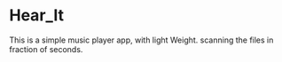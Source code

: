 # Hear_It
This is a simple music player app, with light Weight.
scanning the files in fraction of seconds.
